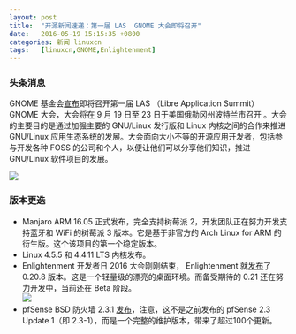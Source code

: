 ```yaml
---
layout: post
title:	"开源新闻速递：第一届 LAS  GNOME 大会即将召开"
date:	2016-05-19 15:15:35 +0800 
categories:	新闻 linuxcn 
tags:	[linuxcn,GNOME,Enlightenment]
---
```



### 头条消息


GNOME 基金会[宣布](https://www.gnome.org/news/2016/05/las-gnome-2016/)即将召开第一届 LAS （Libre Application Summit） GNOME 大会，大会将在 9 月 19 日至 23 日于美国俄勒冈州波特兰市召开 。大会的主要目的是通过加强主要的 GNU/Linux 发行版和 Linux 内核之间的合作来推进 GNU/Linux 应用生态系统的发展。大会面向大小不等的开源应用开发者，包括参与开发各种 FOSS 的公司和个人，以便让他们可以分享他们知识，推进 GNU/Linux 软件项目的发展。


![](/Asserts/Images//attachment/album/201605/19/151505xl0phlj9uus9yu0r.jpg)


### 版本更迭


* Manjaro ARM 16.05 正式发布，完全支持树莓派 2，开发团队正在努力开发支持蓝牙和 WiFi 的树莓派 3 版本。它是基于非官方的 Arch Linux for ARM 的衍生版。这个该项目的第一个稳定版本。
* Linux 4.5.5 和 4.4.11 LTS 内核发布。
* Enlightenment 开发者日 2016 大会刚刚结束， Enlightenment 就[发布](https://www.enlightenment.org/news/e-0.20.8-release)了 0.20.8 版本。这是一个轻量级的漂亮的桌面环境。而备受期待的 0.21 还在努力开发中，当前还在 Beta 阶段。  
![](/Asserts/Images//attachment/album/201605/19/151537hgrjngxu9ttnjt33.jpg)
* pfSense BSD 防火墙 2.3.1 [发布](https://blog.pfsense.org/?p=2050)，注意，这不是之前发布的 pfSense 2.3 Update 1（即 2.3-1），而是一个完整的维护版本，带来了超过100个更新。
